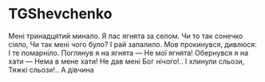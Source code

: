 # TGShevchenko

Мені тринадцятий минало.
Я пас ягнята за селом.
Чи то так сонечко сіяло,
Чи так мені чого було?
І рай запалило.
Мов прокинувся, дивлюся:
І те помарніло.
Поглянув я на ягнята —
Не мої ягнята!
Обернувся я на хати —
Нема в мене хати!
Не дав мені Бог нічого!..
І хлинули сльози,
Тяжкі сльози!.. А дівчина
